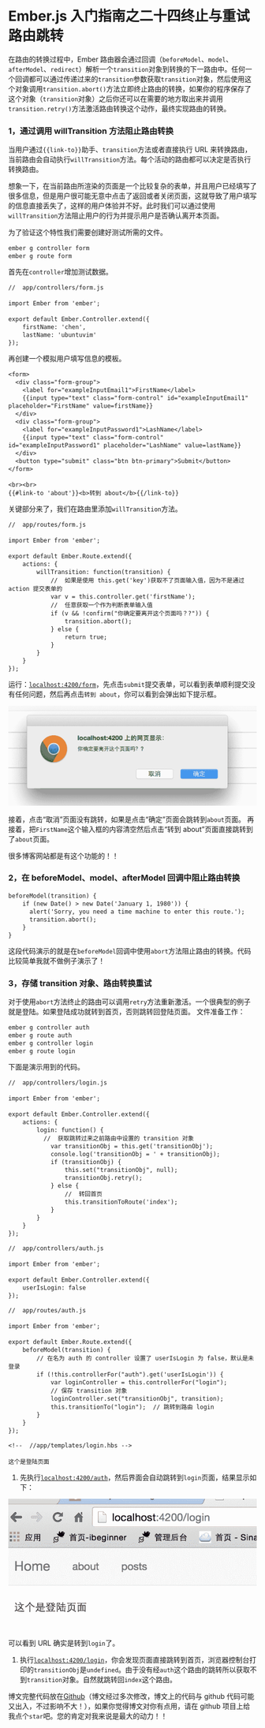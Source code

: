 # Ember.js 入门指南之二十四终止与重试路由跳转

在路由的转换过程中，Ember 路由器会通过回调（`beforeModel`、`model`、`afterModel`、`redirect`）解析一个`transition`对象到转换的下一路由中。任何一个回调都可以通过传递过来的`transition`参数获取`transition`对象，然后使用这个对象调用`transition.abort()`方法立即终止路由的转换，如果你的程序保存了这个对象（`transition`对象）之后你还可以在需要的地方取出来并调用`transition.retry()`方法激活路由转换这个动作，最终实现路由的转换。

### 1，通过调用 willTransition 方法阻止路由转换

当用户通过`{{link-to}}`助手、`transition`方法或者直接执行 URL 来转换路由，当前路由会自动执行`willTransition`方法。每个活动的路由都可以决定是否执行转换路由。

想象一下，在当前路由所渲染的页面是一个比较复杂的表单，并且用户已经填写了很多信息，但是用户很可能无意中点击了返回或者关闭页面，这就导致了用户填写的信息直接丢失了，这样的用户体验并不好。此时我们可以通过使用`willTransition`方法阻止用户的行为并提示用户是否确认离开本页面。

为了验证这个特性我们需要创建好测试所需的文件。

```
ember g controller form  
ember g route form 
```

首先在`controller`增加测试数据。

```
//  app/controllers/form.js

import Ember from 'ember';

export default Ember.Controller.extend({  
    firstName: 'chen',
    lastName: 'ubuntuvim'
}); 
```

再创建一个模拟用户填写信息的模板。

```
<form>  
  <div class="form-group">
    <label for="exampleInputEmail1">FirstName</label>
    {{input type="text" class="form-control" id="exampleInputEmail1" placeholder="FirstName" value=firstName}}
  </div>
  <div class="form-group">
    <label for="exampleInputPassword1">LashName</label>
    {{input type="text" class="form-control" id="exampleInputPassword1" placeholder="LashName" value=lastName}}
  </div>
  <button type="submit" class="btn btn-primary">Submit</button>
</form>

<br><br>  
{{#link-to 'about'}}<b>转到 about</b>{{/link-to}} 
```

关键部分来了，我们在路由里添加`willTransition`方法。

```
//  app/routes/form.js

import Ember from 'ember';

export default Ember.Route.extend({  
    actions: {
        willTransition: function(transition) {
            //  如果是使用 this.get('key')获取不了页面输入值，因为不是通过 action 提交表单的
            var v = this.controller.get('firstName');
            //  任意获取一个作为判断表单输入值
            if (v && !confirm("你确定要离开这个页面吗？?")) {
                transition.abort();
            } else {
                return true;
            }
        }
    }
}); 
```

运行：[`localhost:4200/form`](http://localhost:4200/form)，先点击`submit`提交表单，可以看到表单顺利提交没有任何问题，然后再点击`转到 about`，你可以看到会弹出如下提示框。

![run result](img/f801f189a373098cff7a6c1413a4a651.jpg)

接着，点击“取消”页面没有跳转，如果是点击“确定”页面会跳转到`about`页面。 再接着，把`FirstName`这个输入框的内容清空然后点击“转到 about”页面直接跳转到了`about`页面。

很多博客网站都是有这个功能的！！

### 2，在 beforeModel、model、afterModel 回调中阻止路由转换

```
beforeModel(transition) {  
    if (new Date() > new Date('January 1, 1980')) {
      alert('Sorry, you need a time machine to enter this route.');
      transition.abort();
    }
} 
```

这段代码演示的就是在`beforeModel`回调中使用`abort`方法阻止路由的转换。代码比较简单我就不做例子演示了！

### 3，存储 transition 对象、路由转换重试

对于使用`abort`方法终止的路由可以调用`retry`方法重新激活。一个很典型的例子就是登陆。如果登陆成功就转到首页，否则跳转回登陆页面。 文件准备工作：

```
ember g controller auth  
ember g route auth  
ember g controller login  
ember g route login 
```

下面是演示用到的代码。

```
//  app/controllers/login.js

import Ember from 'ember';

export default Ember.Controller.extend({  
    actions: {
        login: function() {
          //  获取跳转过来之前路由中设置的 transition 对象
            var transitionObj = this.get('transitionObj');
            console.log('transitionObj = ' + transitionObj);
            if (transitionObj) {
                this.set("transitionObj", null);
                transitionObj.retry();
            } else {
                //  转回首页
                this.transitionToRoute('index');
            }
        }
    }
}); 
```

```
//  app/controllers/auth.js

import Ember from 'ember';

export default Ember.Controller.extend({  
    userIsLogin: false
}); 
```

```
//  app/routes/auth.js

import Ember from 'ember';

export default Ember.Route.extend({  
    beforeModel(transition) {
        // 在名为 auth 的 controller 设置了 userIsLogin 为 false，默认是未登录
        if (!this.controllerFor("auth").get('userIsLogin')) {
            var loginController = this.controllerFor("login");
            // 保存 transition 对象
            loginController.set("transitionObj", transition);
            this.transitionTo("login");  // 跳转到路由 login
        }
    }
}); 
```

```
<!--  //app/templates/login.hbs -->

这个是登陆页面 
```

1.  先执行[`localhost:4200/auth`](http://localhost:4200/auth)，然后界面会自动跳转到`login`页面，结果显示如下：

![result](img/806c9fb98380bf2c81a6c6305013060b.jpg)

可以看到 URL 确实是转到`login`了。

1.  执行[`localhost:4200/login`](http://localhost:4200/login)，你会发现页面直接跳转到首页，浏览器控制台打印的`transitionObj`是`undefined`。由于没有经`auth`这个路由的跳转所以获取不到`transition`对象。自然就跳转回`index`这个路由。

博文完整代码放在[Github](https://github.com/ubuntuvim/my_emberjs_code)（博文经过多次修改，博文上的代码与 github 代码可能又出入，不过影响不大！），如果你觉得博文对你有点用，请在 github 项目上给我点个`star`吧。您的肯定对我来说是最大的动力！！